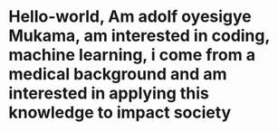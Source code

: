 # Hello-world, Am adolf oyesigye Mukama, am interested in coding, machine learning, i come from a medical background and am interested in applying this knowledge to impact society
